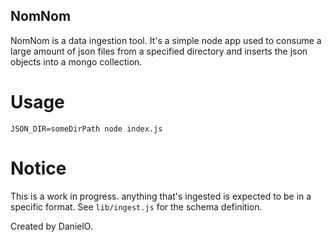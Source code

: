 NomNom
------

NomNom is a data ingestion tool. It's a simple node app used to consume a large
amount of json files from a specified directory and inserts the json objects
into a mongo collection.

Usage
=====

`JSON_DIR=someDirPath node index.js`

Notice
======

This is a work in progress. anything that's ingested is expected to be in a
specific format. See `lib/ingest.js` for the schema definition.

Created by DanielO.
